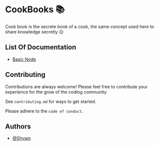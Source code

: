 # CookBooks 📚
Cook book is the secrete book of a cook, the same concept used here to share knowledge secretly 😉


## List Of Documentation

- [Basic Node](https://github.com/ShyamGit01/CookBooks/blob/main/Node/BasicNode.md)




## Contributing

Contributions are always welcome! Please feel free to contribute your experience for the grow of the coding community

See `contributing.md` for ways to get started.

Please adhere to the `code of conduct`.




## Authors

- [@Shyam](https://github.com/ShyamGit01)

